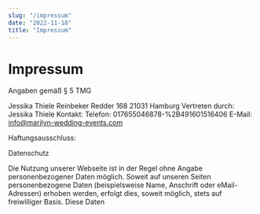 ```yaml
---
slug: "/impressum"
date: "2022-11-18"
title: "Impressum"
---
```


# Impressum 

Angaben gemäß § 5 TMG 
 
Jessika Thiele 
Reinbeker Redder 168 
21031 Hamburg 
Vertreten durch: 
Jessika Thiele 
Kontakt: 
Telefon: 017655046878-%2B491601516406 
E-Mail: info@marilyn-wedding-events.com 
 
Haftungsausschluss: 
 
Datenschutz 
 
Die Nutzung unserer Webseite ist in der Regel ohne Angabe personenbezogener Daten möglich. Soweit auf unseren Seiten personenbezogene Daten (beispielsweise Name, Anschrift oder eMail-Adressen) erhoben werden, erfolgt dies, soweit möglich, stets auf freiwilliger Basis. Diese Daten